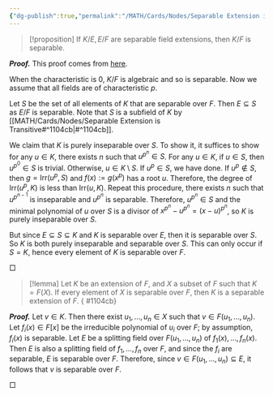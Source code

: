 ```yaml
---
{"dg-publish":true,"permalink":"/MATH/Cards/Nodes/Separable Extension is Transitive/","dgPassFrontmatter":true}
---
```



> [!proposition]
> If $K / E, E / F$ are separable field extensions, then $K / F$ is separable.

**_Proof._** This proof comes from [here](https://math.stackexchange.com/questions/154765/k-e-e-f-are-separable-field-extensions-implies-k-f-is-separable). 

When the characteristic is $0$, $K/F$ is algebraic and so is separable. Now we assume that all fields are of characteristic $p$. 

Let $S$ be the set of all elements of $K$ that are separable over $F$. Then $E \subseteq S$ as $E / F$ is separable. Note that $S$ is a subfield of $K$ by [[MATH/Cards/Nodes/Separable Extension is Transitive#^1104cb\|#^1104cb]].

We claim that $K$ is purely inseparable over $S$. To show it, it suffices to show for any $u\in K$, there exists $n$ such that $u^{p^n}\in S$. For any $u\in K$, if $u\in S$, then $u^{p^0}\in S$ is trivial. Otherwise, $u\in K\setminus S$. If $u^p\in S$, we have done. If $u^p\notin S$, then $g=\mathrm{Irr}(u^p,S)$ and $f(x):=g(x^p)$ has a root $u$. Therefore, the degree of $\mathrm{Irr}(u^p,K)$ is less than $\mathrm{Irr}(u,K)$. Repeat this procedure, there exists $n$ such that $u^{p^{n-1}}$ is inseparable and $u^{p^{n}}$ is separable. Therefore, $u^{p^n}\in S$ and the minimal polynomial of $u$ over $S$ is a divisor of $x^{p^n}-u^{p^n}=(x-u)^{p^n}$, so $K$ is purely inseparable over $S$.

But since $E \subseteq S \subseteq K$ and $K$ is separable over $E$, then it is separable over $S$. So $K$ is both purely inseparable and separable over $S$. This can only occur if $S=K$, hence every element of $K$ is separable over $F$.
<p align="left">□</p>


> [!lemma]
> Let $K$ be an extension of $F$, and $X$ a subset of $F$ such that $K=F(X)$. If every element of $X$ is separable over $F$, then $K$ is a separable extension of $F$.
{ #1104cb}


**_Proof._**
Let $v \in K$. Then there exist $u_1, \ldots, u_n \in X$ such that $v \in F\left(u_1, \ldots, u_n\right)$. Let $f_i(x) \in F[x]$ be the irreducible polynomial of $u_i$ over $F$; by assumption, $f_i(x)$ is separable. Let $E$ be a splitting field over $F\left(u_1, \ldots, u_n\right)$ of $f_1(x), \ldots, f_n(x)$. Then $E$ is also a splitting field of $f_1, \ldots, f_n$ over $F$, and since the $f_i$ are separable, $E$ is separable over $F$. Therefore, since $v \in F\left(u_1, \ldots, u_n\right) \subseteq E$, it follows that $v$ is separable over $F$.
<p align="left">□</p>
